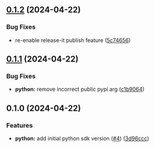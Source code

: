 ## [0.1.2](https://github.com/vm-x-ai/vm-x-ai-sdk/compare/python-v0.1.1...python-v0.1.2) (2024-04-22)

### Bug Fixes

- re-enable release-it publish feature ([5c74656](https://github.com/vm-x-ai/vm-x-ai-sdk/commit/5c746563ed61ca6125f48fc4e79fd24f95f06582))

## [0.1.1](https://github.com/vm-x-ai/vm-x-ai-sdk/compare/python-v0.1.0...python-v0.1.1) (2024-04-22)

### Bug Fixes

- **python:** remove incorrect public pypi arg ([c1b9064](https://github.com/vm-x-ai/vm-x-ai-sdk/commit/c1b906468d0d3f6490d8acff42656fb1599297be))

## 0.1.0 (2024-04-22)

### Features

- **python:** add initial python sdk version ([#4](https://github.com/vm-x-ai/vm-x-ai-sdk/issues/4)) ([3d96ccc](https://github.com/vm-x-ai/vm-x-ai-sdk/commit/3d96cccd5b9e29c99c38eb187d7beb6d9e149f7b))
